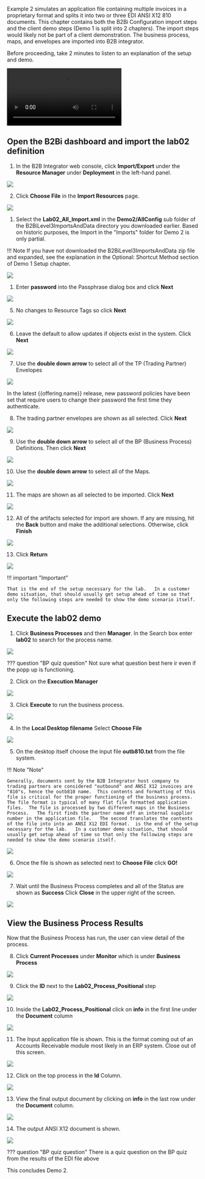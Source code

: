 Example 2 simulates an application file containing multiple invoices in a proprietary format and splits it into two or three EDI ANSI X12 810 documents.   This chapter contains both the B2Bi Configuration import steps and the client demo steps (Demo 1 is split into 2 chapters). The import steps would likely not be part of a client demonstration.   The business process, maps, and envelopes are imported into B2B integrator.  

Before proceeding, take 2 minutes to listen to an explanation of the setup and demo. 

![type:video](./_videos/Level3Demo02.mp4)


## Open the B2Bi dashboard and import the lab02 definition

1. In the B2B Integrator web console, click **Import/Export** under the **Resource Manager** under **Deployment** in the left-hand panel.

![](_attachments/B2BiStartImport.png)

2. Click **Choose File** in the **Import Resources** page.

![](_attachments/B2BiLab02-01-Select-Import-XML.png)

1. Select the **Lab02_All_Import.xml** in the **Demo2/AllConfig** sub folder of the B2BiLevel3ImportsAndData directory you downloaded  earlier. Based on historic purposes, the Import in the "Imports" folder for Demo 2 is only partial.    

!!! Note
    If you have not downloaded the B2BiLevel3ImportsAndData zip file and expanded, see the explanation in the Optional: Shortcut Method section of Demo 1 Setup chapter.  

![](_attachments/B2BiLab02-02-Select-Import-on-PCb.png)

1. Enter **password** into the Passphrase dialog box and click **Next**

![](_attachments/B2BiLab02-03-Enter-password-on-Import.png)

5. No changes to Resource Tags so click **Next** 

![](_attachments/B2BiLab02-04-Skip-Import-Tag.png)

6. Leave the default to allow updates if objects exist in the system.   Click **Next**

![](_attachments/B2BiLab02-05-Leave-Update-Selected.png)

7. Use the **double down arrow** to select all of the TP (Trading Partner) Envelopes

![](_attachments/B2BiLab02-06-Select-All-Envelopes.png)


In the latest {{offering.name}} release, new password policies have been set that require users to change their password the first time they authenticate. 

8. The trading partner envelopes are shown as all selected. Click **Next** 

![](_attachments/B2BiLab02-07-All-Envelopes-Selected.png)



9. Use the **double down arrow** to select all of the BP (Business Process) Definitions.  Then click **Next**

![](_attachments/B2BiLab02-08-Select-All-Business-Process.png)

10. Use the **double down arrow** to select all of the Maps.  
   
![](_attachments/B2BiLab02-09-Select-All-Maps.png)


11.  The maps are shown as all selected to be imported.  Click **Next**
    
![](_attachments/B2BiLab02-10-All-Maps-Selected.png)


12.   All of the artifacts selected for import are shown.   If any are missing, hit the **Back** button and make the additional selections.    Otherwise, click **Finish**

![](_attachments/B2BiLab02-11-Confirm-Imports.png)


13.   Click **Return** 

![](_attachments/B2BiLab02-12-Return-From-Imports.png)

!!! important "Important"

    That is the end of the setup necessary for the lab.   In a customer demo situation, that should usually get setup ahead of time so that only the following steps are needed to show the demo scenario itself.


## Execute the lab02 demo

1.  Click **Business Processes** and then **Manager**. In the Search box enter **lab02** to search for the process name. 

![](_attachments/B2BiLab02-19-Enter-BP-Selection.png)


??? question "BP quiz question"
    Not sure what question best here ir even if the popp up is functioning.

2. Click on the **Execution Manager** 

![](_attachments/B2BiLab02-20-Select-BP-to-Run.png)


3.  Click **Execute** to run the business process. 

![](_attachments/B2BiLab02-21-Execute-Business-Process.png)

4.  In the **Local Desktop filename** Select **Choose File**  
   
![](_attachments/B2BiLab02-22-Select-Input-File.png)


5.  On the desktop itself choose the input file **outb810.txt** from the file system.  
 
!!! Note "Note"

    Generally, documents sent by the B2B Integrator host company to trading partners are considered "outbound" and ANSI X12 invoices are "810"s, hence the outb810 name.  This contents and formatting of this file is critical for the proper functioning of the business process.  The file format is typical of many flat file formatted application files.  The file is processed by two different maps in the Business Process.   The first finds the partner name off an internal supplier number in the application file.   The second translates the contents of the file into into an ANSI X12 EDI format.  is the end of the setup necessary for the lab.   In a customer demo situation, that should usually get setup ahead of time so that only the following steps are needed to show the demo scenario itself.

![](_attachments/B2BiLab02-23-Select-Input-File-on-PC.png)

6.   Once the file is shown as selected next to **Choose File** click **GO!**

![](_attachments/B2BiLab02-24-Press-Go-to-Execute-BP.png)

7.  Wait until the Business Process completes and all of the Status are shown as **Success** Click **Close** in the upper right of the screen.

![](_attachments/B2BiLab02-25-View-Completed-Processes.png)

## View the Business Process Results

Now that the Business Process has run, the user can view detail of the process.  

8.   Click **Current Processes** under **Monitor** which is under **Business Process**

![](_attachments/B2BiLab02-26-Select-Current-Processes.png)

9. Click the **ID** next to the **Lab02_Process_Positional** step
    
![](_attachments/B2BiLab02-27-Select-Start-of-Process.png)

10.   Inside the  **Lab02_Process_Positional** click on **info** in the first line under the **Document** column

![](_attachments/B2BiLab02-28-Select-Input-File-in-Process.png)

11.  The Input application file is shown.  This is the format coming out of an Accounts Receivable module most likely in an ERP system.  Close out of this screen.

![](_attachments/B2BiLab02-29-View-Input-File-In-Process.png)

12.  Click on the top process in the **Id** Column.

![](_attachments/B2BiLab02-30-Select-End-of-Process.png)

13.  View the final output document by clicking on **info** in the last row under the **Document** column. 

![](_attachments/B2BiLab02-31-Select-Final-Output.png)


14.   The output ANSI X12 document is shown.   

![](_attachments/B2BiLab02-32-View-Final-Output-as-EDI.png)

??? question "BP quiz question"
    There is a quiz question on the BP quiz from the results of the EDI file above


This concludes Demo 2. 

